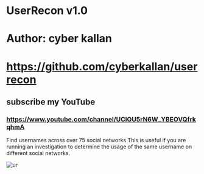 # UserRecon v1.0
# Author: cyber kallan
# https://github.com/cyberkallan/userrecon
## subscribe my YouTube 
### https://www.youtube.com/channel/UClOU5rN6W_YBEOVQfrkqhmA

Find usernames across over 75 social networks
This is useful if you are running an investigation to determine the usage of the same username on different social networks.

![ur](https://user-images.githubusercontent.com/34893261/43992221-49d40f1c-9d52-11e8-8f58-24ae4aa11dd6.png)
